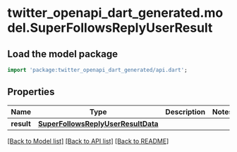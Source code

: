 # twitter_openapi_dart_generated.model.SuperFollowsReplyUserResult

## Load the model package
```dart
import 'package:twitter_openapi_dart_generated/api.dart';
```

## Properties
Name | Type | Description | Notes
------------ | ------------- | ------------- | -------------
**result** | [**SuperFollowsReplyUserResultData**](SuperFollowsReplyUserResultData.md) |  | 

[[Back to Model list]](../README.md#documentation-for-models) [[Back to API list]](../README.md#documentation-for-api-endpoints) [[Back to README]](../README.md)


